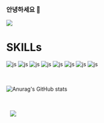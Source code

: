### 안녕하세요 👋

<img src="https://capsule-render.vercel.app/api?type=soft&color=64aee0&height=300&section=header&text=이택승%20Profile&fontSize=50" />
<br/>
<h1>SKILLs</h1>

![js](https://img.shields.io/badge/Java-ED8B00?style=for-the-badge&logo=openjdk&logoColor=white)
![js](https://img.shields.io/badge/HTML-239120?style=for-the-badge&logo=html5&logoColor=white)
![js](https://img.shields.io/badge/CSS-239120?&style=for-the-badge&logo=css3&logoColor=white)
![js](https://img.shields.io/badge/JavaScript-F7DF1E?style=for-the-badge&logo=JavaScript&logoColor=white)
![js](https://img.shields.io/badge/React-20232A?style=for-the-badge&logo=react&logoColor=61DAFB)
![js](https://img.shields.io/badge/Spring-6DB33F?style=for-the-badge&logo=spring&logoColor=white)
![js](https://img.shields.io/badge/Windows-0078D6?style=for-the-badge&logo=windows&logoColor=white)
![js](https://img.shields.io/badge/Oracle-F80000?style=for-the-badge&logo=Oracle&logoColor=white)

<br/><br/>
![Anurag's GitHub stats](https://github-readme-stats.vercel.app/api?username=LEETAEKSEUNG&hide=contribs,prs&show_icons=true&theme=graywhite)

<br/><br/>
<a href="(https://blog.naver.com/programerstart)">
    <img 
        src="[https://blog.naver.com/](https://search.pstatic.net/sunny/?src=https%3A%2F%2Fimg1.daumcdn.net%2Fthumb%2FR1280x0.fjpg%2F%3Ffname%3Dhttp%3A%2F%2Ft1.daumcdn.net%2Fbrunch%2Fservice%2Fuser%2FdVqV%2Fimage%2F4l80vCwp65SCkeozKC7LSAjS5U8&type=a340)https://search.pstatic.net/sunny/?src=https%3A%2F%2Fimg1.daumcdn.net%2Fthumb%2FR1280x0.fjpg%2F%3Ffname%3Dhttp%3A%2F%2Ft1.daumcdn.net%2Fbrunch%2Fservice%2Fuser%2FdVqV%2Fimage%2F4l80vCwp65SCkeozKC7LSAjS5U8&type=a340"
        style="height : auto; margin-left : 10px; margin-right : 10px;"/>
</a>

